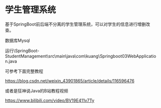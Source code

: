 # 学生管理系统

基于SpringBoot前后端不分离的学生管理系统，可以对学生的信息进行增删改查。

数据库Mysql



运行\SpringBoot-StudentManagement\src\main\java\com\kuang\Springboot03WebApplication.java



可参考下面完整教程

https://blog.csdn.net/weixin_43901865/article/details/116596476

或者是狂神说Java的B站教程视频

https://www.bilibili.com/video/BV19E411v7Ty

